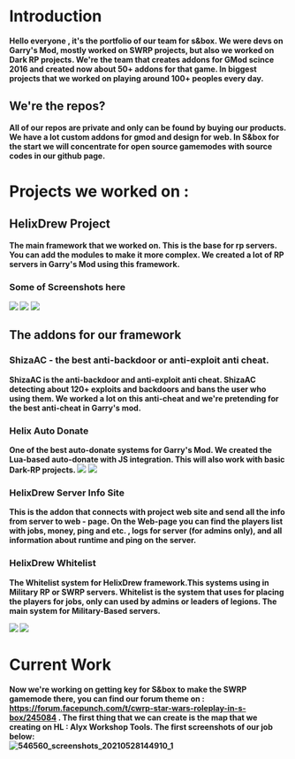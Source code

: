 <h1>Introduction</h1>

<b>Hello everyone , it's the portfolio of our team for s&box. We were devs on Garry's Mod, mostly worked on SWRP projects, but also we worked on Dark RP projects. We're the team that creates addons for GMod scince 2016 and created now about 50+ addons for that game. In biggest projects that we worked on playing around 100+ peoples every day.</b>

<h2> We're the repos? </h2>

<b> All of our repos are private and only can be found by buying our products. We have a lot custom addons for gmod and design for web. In S&box for the start we will concentrate for open source gamemodes with source codes in our github page.

<h1> Projects we worked on :</h1>
<h2> HelixDrew Project </h2>
<b> The main framework that we worked on. This is the base for rp servers. You can add the modules to make it more complex. We created a lot of RP servers in Garry's Mod using this framework.</b><br>
<h3>Some of Screenshots here</h3>
<img src="https://cdn.discordapp.com/attachments/827917054970560604/847202425265586186/ASRkeqJO362ODxLDMwdfTjOkyJ4bhYbO4rLJoEc2AbxWd7GjOazm9Ew0nDlHtj24GOByJoM1IhIkVC9buHH-dg3D3D.png"><img>
<img src="https://cdn.discordapp.com/attachments/827917054970560604/847202451102629959/sC-H9cjmHWDPqaxCjzHryjOkyJ4bhYbO4rLJoEc2AbwFnmIkM8a8hpYLpv4XTc3ajlJ-aFXqY1JKa4Qk9ES1LQ3D3D.png"><img>
<img src="https://cdn.discordapp.com/attachments/827917054970560604/847202888681127986/ZfaB_6_wV6XiiDVdq-5us3veaUg_v6QXS6lweUQfcUJB03KwRIZ6hjd45P7R7hbF8Ok06mnFx-qDqW0Ovfw6YQ3D3D.png"><img>
<h2> The addons for our framework </h2>
<h3> ShizaAC - the best anti-backdoor or anti-exploit anti cheat. </h3>
<b>ShizaAC is the anti-backdoor and anti-exploit anti cheat. ShizaAC detecting about 120+ exploits and backdoors and bans the user who using them. We worked a lot on this anti-cheat and we're pretending for the best anti-cheat in Garry's mod.</b><br>
<h3> Helix Auto Donate </h3>
<b> One of the best auto-donate systems for Garry's Mod. We created the Lua-based auto-donate with JS integration. This will also work with basic Dark-RP projects.</b>
<img src="https://media.discordapp.net/attachments/827917054970560604/847203503536734249/uroR1Gjm0lAwT6_PrHJ1JYdAlFQTONdeLb1pj--hj4bU1InvHgFRILzPMRM1rmECDKySg5n_fpVlCvPgTZ0dhw3D3D.png?width=1018&height=573"> </img>
<img src="https://media.discordapp.net/attachments/827917054970560604/847202814019108954/uroR1Gjm0lAwT6_PrHJ1JR9dYwPq5PlXKyy3vi_fA9aoiYZcxLnvbl0Yn1PM1mnkWNyg_2KDVSQRAqIOELVbUQ3D3D.png?width=1018&height=573"> </img>
<h3> HelixDrew Server Info Site </h3>
<b>This is the addon that connects with project web site and send all the info from server to web - page. On the Web-page you can find the players list with jobs, money, ping and etc. , logs for server (for admins only), and all information about runtime and ping on the server.</b>
<h3>HelixDrew Whitelist</h3>
<b> The Whitelist system for HelixDrew framework.This systems using in Military RP or SWRP servers. Whitelist is the system that uses for placing the players for jobs, only can used by admins or leaders of legions. The main system for Military-Based servers.</b>

<img src="https://downloader.disk.yandex.ru/preview/d7f6f231f8cd34d851e9e5a9b2bbfb8a2456b29809a972bb6406a3a04b8ccbc7/60b3d324/fKqInKw3d7bLFOeFnMGnhLFkaNkqF5pUgOwpwI5z_Cxemcq_8OmIgA0h5NXiyr20J1keV8NtH3GJaA265MmAvEQztdGt20YqzKP9bBADa_2r8npumZHI4midPdWhecNq?uid=0&filename=WhiteList_for_MetaHub.psd&disposition=inline&hash=&limit=0&content_type=image%2Fjpeg&owner_uid=0&tknv=v2&size=2543x1329"></img>
<img src = "https://downloader.disk.yandex.ru/preview/2b38a00614aa18f7a8b12ebff862da7828e92eaf69b9338206113ae6a42008a5/60b3d3c2/k30gkZTfm0BRzz4HhcJU3YCGoxon_V42UHA8JFJqk5pIKztNhET8Cx280AdRikwCa-gZuSAhw9QBNOv2BhYlIA%3D%3D?uid=0&filename=Maket_WhiteList.png&disposition=inline&hash=&limit=0&content_type=image%2Fpng&owner_uid=0&tknv=v2&size=2543x1329"></img>

<h1>Current Work</h1>

<b> Now we're working on getting key for S&box to make the SWRP gamemode there, you can find our forum theme on : https://forum.facepunch.com/t/cwrp-star-wars-roleplay-in-s-box/245084 . The first thing that we can create is the map that we creating on HL : Alyx Workshop Tools. The first screenshots of our job below:</b><br>
![546560_screenshots_20210528144910_1](https://user-images.githubusercontent.com/83959607/120110704-fcbe2e80-c187-11eb-97a7-967d4e27b429.jpg)


